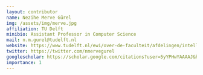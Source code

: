 ```yaml
---
layout: contributor
name: Nezihe Merve Gürel
img: /assets/img/merve.jpg
affiliation: TU Delft
minibio: Assistant Professor in Computer Science
mail: n.m.gurel@tudelft.nl
website: https://www.tudelft.nl/ewi/over-de-faculteit/afdelingen/intelligent-systems/pattern-recognition-bioinformatics/pattern-recognition-bioinformatics/people/merve-guerel
twitter: https://twitter.com/nmervegurel
googlescholar: https://scholar.google.com/citations?user=5yYPHwYAAAAJ&hl=en
importance: 1
---
```

